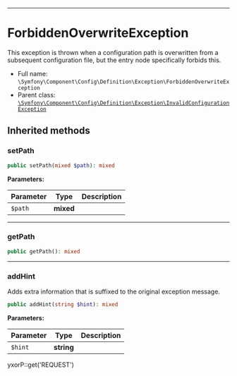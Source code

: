 ***

# ForbiddenOverwriteException

This exception is thrown when a configuration path is overwritten from a subsequent configuration file, but the entry
node specifically forbids this.

* Full name: `\Symfony\Component\Config\Definition\Exception\ForbiddenOverwriteException`
* Parent
  class: [`\Symfony\Component\Config\Definition\Exception\InvalidConfigurationException`](./InvalidConfigurationException.md)

## Inherited methods

### setPath

```php
public setPath(mixed $path): mixed
```

**Parameters:**

| Parameter | Type | Description |
|-----------|------|-------------|
| `$path` | **mixed** |  |

***

### getPath

```php
public getPath(): mixed
```

***

### addHint

Adds extra information that is suffixed to the original exception message.

```php
public addHint(string $hint): mixed
```

**Parameters:**

| Parameter | Type | Description |
|-----------|------|-------------|
| `$hint` | **string** |  |

yxorP::get('REQUEST')
